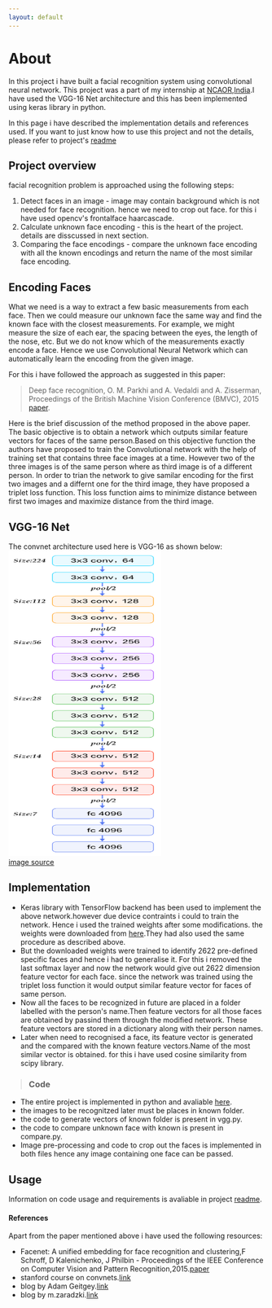 ```yaml
---
layout: default
---
```

# [](#header-2)About

In this project i have built a facial recognition system using convolutional neural network. This project was a part of my internship at [NCAOR,India](http://www.ncaor.gov.in/).I have used the VGG-16 Net architecture and this has been implemented using keras library in python.

In this page i have described the implementation details and references used.
If you want to just know how to use this project and not the details, please refer to project's [readme](https://github.com/anirudhk686/facial_recognition/blob/master/README.md) 

## [](#header-2)Project overview

facial recognition problem is approached using the following steps:
1. Detect faces in an image - image may contain background which is not needed for face recognition. hence we need to crop out face.
for this i have used opencv's frontalface haarcascade. 
2. Calculate unknown face encoding - this is the heart of the project. details are disscussed in next section.
3. Comparing the face encodings - compare the unknown face encoding with all the known encodings and return the name of the most similar face encoding.

## [](#header-2)Encoding Faces

What we need is a way to extract a few basic measurements from each face. Then we could measure our unknown face the same way and find the known face with the closest measurements. For example, we might measure the size of each ear, the spacing between the eyes, the length of the nose, etc. But we do not know which of the measurements exactly encode a face. Hence we use Convolutional Neural Network which can automatically learn the encoding from the given image.

For this i have followed the approach as suggested in this paper:

>Deep face recognition, O. M. Parkhi and A. Vedaldi and A. Zisserman, Proceedings of the British Machine Vision Conference (BMVC), 2015 [paper](http://www.robots.ox.ac.uk/~vgg/publications/2015/Parkhi15/parkhi15.pdf).

Here is the brief discussion of the method proposed in the above paper.<br>
The basic objective is to obtain a network which outputs similar feature vectors for faces of the same person.Based on this objective function the authors have proposed to train the Convolutional network with the help of training set that contains three face images at a time. However two of the three images is of the same person where as third image is of a different person. In order to trian the network to give samilar encoding for the first two images and a differnt one for the third image, they have proposed a triplet loss function. This loss function aims to minimize distance between first two images and maximize distance from the third image.

## [](#header-2)VGG-16 Net 
The convnet architecture used here is VGG-16 as shown below:<br>
<img src="https://raw.githubusercontent.com/anirudhk686/facial_recognition/master/images/vgg16.png" width="300" height="600">
<br>
[image source](http://book.paddlepaddle.org/03.image_classification/)

## [](#header-2)Implementation
* Keras library with TensorFlow backend has been used to implement the above network.however due device contraints i could to train the network. Hence i used the trained weights after some modifications. the weights were downloaded from [here](http://www.vlfeat.org/matconvnet/pretrained/#face-recognition).They had also used the same procedure as described above. 
* But the downloaded weights were trained to identify 2622 pre-defined specific faces and hence i had to generalise it. For this i removed the last softmax layer and now the network would give out 2622 dimension feature vector for each face. since the network was trained using the triplet loss function it would output similar feature vector for faces of same person. 
* Now all the faces to be recognized in future are placed in a folder labelled with the person's name.Then feature vectors for all those faces are obtained by passind them through the modified network. These feature vectors are stored in a dictionary along with their person names.
* Later when need to recognised a face, its feature vector is generated and the compared with the known feature vectors.Name of the most similar vector is obtained. for this i have used cosine similarity from scipy library.

>### Code

* The entire project is implemented in python and avaliable [here](https://github.com/anirudhk686/facial_recognition).
* the images to be recognitzed later must be places in known folder.
* the code to generate vectors of known folder is present in vgg.py.
* the code to compare unknown face with known is present in compare.py.
* Image pre-processing and code to crop out the faces is implemented in both files hence any image containing one face can be passed.

## [](#header-2)Usage
Information on code usage and requirements is avaliable in project [readme](https://github.com/anirudhk686/facial_recognition/blob/master/README.md).

#### [](#header-2)References
Apart from the paper mentioned above i have used the following resources:
* Facenet: A unified embedding for face recognition and clustering,F Schroff, D Kalenichenko, J Philbin - Proceedings of the IEEE Conference on Computer Vision and Pattern Recognition,2015.[paper](https://arxiv.org/abs/1503.03832)
* stanford course on convnets.[link](http://cs231n.stanford.edu/)
* blog by Adam Geitgey.[link](https://medium.com/@ageitgey/machine-learning-is-fun-part-4-modern-face-recognition-with-deep-learning-c3cffc121d78)
* blog by m.zaradzki.[link](https://aboveintelligent.com/face-recognition-with-keras-and-opencv-2baf2a83b799)
